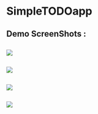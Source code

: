 # SimpleTODOapp

## Demo ScreenShots : 

## ![](https://github.com/MohammadFahadAlam/SimpleTODOapp/blob/main/demo/screenshot_1.jpg)
## ![](https://github.com/MohammadFahadAlam/SimpleTODOapp/blob/main/demo/screenshot_2.jpg)
## ![](https://github.com/MohammadFahadAlam/SimpleTODOapp/blob/main/demo/screenshot_3.jpg)
## ![](https://github.com/MohammadFahadAlam/SimpleTODOapp/blob/main/demo/screenshot_4.jpg)
